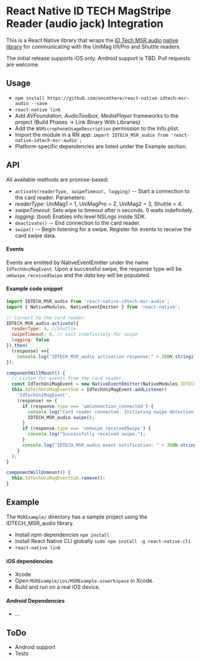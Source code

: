 # React Native ID TECH MagStripe Reader (audio jack) Integration

This is a React Native library that wraps the [ID Tech MSR audio](http://www.idtechproducts.com/products/mobile-readers/msr-only) [native library](https://atlassian.idtechproducts.com/confluence/display/KB/Shuttle+-+downloads) for communicating with the UniMag I/II/Pro and Shuttle readers.

The initial release supports iOS only.  Android support is TBD.  Pull requests are welcome.

## Usage

*   `npm install https://github.com/oncethere/react-native-idtech-msr-audio --save`
*   `react-native link`
*   Add _AVFoundation_, _AudioToolbox_, _MediaPlayer_ frameworks to the project (Build Phases -> Link Binary With Libraries)
*   Add the `NSMicrophoneUsageDescription` permission to the Info.plist.
*   Import the module in a RN app:
`import IDTECH_MSR_audio from 'react-native-idtech-msr-audio';`
*   Platform-specific dependencies are listed under the Example section.

## API

All available methods are promise-based:

*   `activate(readerType, swipeTimeout, logging)` -- Start a connection to the card reader. Parameters:
   *   _readerType_: UniMag1 = 1, UniMagPro = 2, UniMag2 = 3, Shuttle = 4.
   *   _swipeTimeout_: Sets wipe to timeout after n seconds. 0 waits indefinitely.
   *   _logging_: (bool) Enables info level NSLogs inside SDK.
*   `deactivate()` -- End connection to the card reader.
*   `swipe()` -- Begin listening for a swipe. Register for events to receive the card swipe data.


#### Events
Events are emitted by NativeEventEmitter under the name `IdTechUniMagEvent`. Upon a successful swipe, the response type will be `umSwipe_receivedSwipe` and the _data_ key will be populated.

#### Example code snippet
```Javascript
import IDTECH_MSR_audio from 'react-native-idtech-msr-audio';
import { NativeModules, NativeEventEmitter } from 'react-native';

// Connect to the card reader.
IDTECH_MSR_audio.activate({
  readerType: 4, //Shuttle
  swipeTimeout: 0, // wait indefinitely for swipe
  logging: false
}).then(
  (response) =>{
    console.log("IDTECH_MSR_audio activation response:" + JSON.stringify(response));
});

componentWillMount() {
  // Listen for events from the card reader.
  const IdTechUniMagEvent = new NativeEventEmitter(NativeModules.IDTECH_MSR_audio);
  this.IdTechUniMagEventSub = IdTechUniMagEvent.addListener(
    'IdTechUniMagEvent',
    (response) => {
      if (response.type === 'umConnection_connected') {
        console.log("Card reader connected. Initiating swipe detection...");
        IDTECH_MSR_audio.swipe();
      }
      if (response.type === 'umSwipe_receivedSwipe') {
        console.log("Successfully received swipe.");
      }
      console.log("IDTECH_MSR_audio event notification: " + JSON.stringify(response));
    }
  );
}

componentWillUnmount() {
  this.IdTechUniMagEventSub.remove();
}
```

## Example
The `MSRExample/` directory has a sample project using the IDTECH_MSR_audio library.

*   Install npm dependencies ```npm install```
*   Install React Native CLI globally ```sudo npm install -g react-native-cli```
*   ```react-native link```

#### iOS dependencies
*   Xcode
*   Open `MSRExample/ios/MSRExample.xcworkspace` in Xcode.
*   Build and run on a real iOS device.


#### Android Dependencies
*   ...

## ToDo
*   Android support
*   Tests

